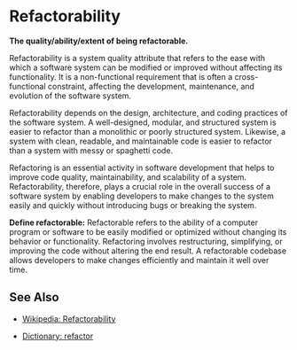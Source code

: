 # Refactorability

**The quality/ability/extent of being refactorable.**

<span data-chatgpt-prompt="explain refactorability (system quality attribute, non-functional requirement, cross-functional constraint )">

Refactorability is a system quality attribute that refers to the ease with which a software system can be modified or improved without affecting its functionality. It is a non-functional requirement that is often a cross-functional constraint, affecting the development, maintenance, and evolution of the software system.

Refactorability depends on the design, architecture, and coding practices of the software system. A well-designed, modular, and structured system is easier to refactor than a monolithic or poorly structured system. Likewise, a system with clean, readable, and maintainable code is easier to refactor than a system with messy or spaghetti code.

Refactoring is an essential activity in software development that helps to improve code quality, maintainability, and scalability of a system. Refactorability, therefore, plays a crucial role in the overall success of a software system by enabling developers to make changes to the system easily and quickly without introducing bugs or breaking the system.

</span>

**Define refactorable:** <span data-chatgpt-prompt="define refactorable (computers and software)">Refactorable refers to the ability of a computer program or software to be easily modified or optimized without changing its behavior or functionality. Refactoring involves restructuring, simplifying, or improving the code without altering the end result. A refactorable codebase allows developers to make changes efficiently and maintain it well over time.</span>

## See Also

* [Wikipedia: Refactorability](https://wikipedia.org/wiki/Refactorability)

* [Dictionary: refactor](https://www.dictionary.com/browse/refactor)

